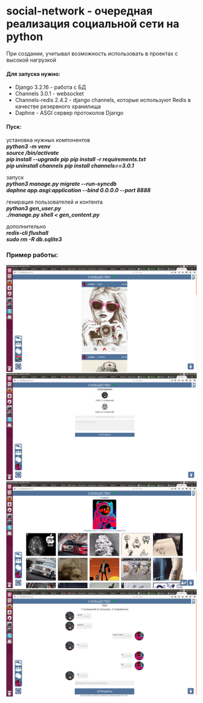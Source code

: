 # social-network - очередная реализация социальной сети на python

При создании, учитывал возможность использовать в проектах с высокой нагрузкой

#### Для запуска нужно:
* Django 3.2.16 - работа с БД
* Channels 3.0.1 - websocket
* Channels-redis 2.4.2 - django channels, которые используют Redis в качестве резервного хранилища
* Daphne - ASGI сервер протоколов Django
#### Пуск:

установка нужных компонентов   
***python3 -m venv <myenvname>***   
***source <myenvname>/bin/activate***   
***pip install --upgrade pip***
***pip install -r requirements.txt***   
***pip uninstall channels***
***pip install channels==3.0.1*** 

запуск   
***python3 manage.py migrate --run-syncdb***   
***daphne app.asgi:application --bind 0.0.0.0 --port 8888***   

генирация пользователей и контента   
***python3 gen_user.py***   
***./manage.py shell < gen_content.py***   

дополнительно   
***redis-cli flushall***   
***sudo rm -R db.sqlite3***   


### Пример работы:
![Иллюстрация к проекту](https://github.com/evilsadko/social-network/blob/v0/media/skr1.png)
![Иллюстрация к проекту](https://github.com/evilsadko/social-network/blob/v0/media/skr2.png)
![Иллюстрация к проекту](https://github.com/evilsadko/social-network/blob/v0/media/skr3.png)
![Иллюстрация к проекту](https://github.com/evilsadko/social-network/blob/v0/media/skr4.png)
